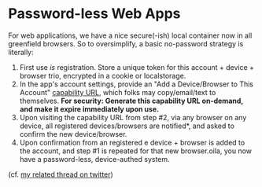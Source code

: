 # Password-less Web Apps
For web applications, we have a nice secure(-ish) local container now in all greenfield browsers. So to oversimplify, a basic no-password strategy is literally:

1. First use _is_ registration. Store a unique token for this account + device + browser trio, encrypted in a cookie or localstorage.  
2. In the app's account settings, provide an "Add a Device/Browser to This Account" [capability URL](https://www.w3.org/TR/capability-urls/), which folks may copy/email/text to themselves. **For security: Generate this capability URL on-demand, and make it expire immediately upon use.**
3. Upon visiting the capability URL from step #2, via any browser on any device, all registered devices/browsers are notified*, and asked to confirm the new device/browser.
4. Upon confirmation from an registered e device + browser is added to the account, and step #1 is repeated for that new browser.oila, you now have a password-less, device-authed system.

(cf. [my related thread on twitter](https://twitter.com/mrf1337/status/1354095045343924224?s=20))
<!--stackedit_data:
eyJoaXN0b3J5IjpbMTMzNTM4MjAyNF19
-->
